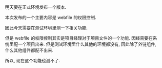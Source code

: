 明天要在正式环境发布一个版本. 

本次发布的一个主要内容是 webfile 的权限控制.

因此今天需要在测试环境里测一下相关功能.

但是 webfile 的权限控制其实是项目经理对于项目文件的一个功能. 因经需要在系统里配一个项目出来. 但是测试环境里什么其他的环境都没有, 因此除了外链组件, 什么其他组件都配不出来.

所以, 现在这个功能也测不了.
